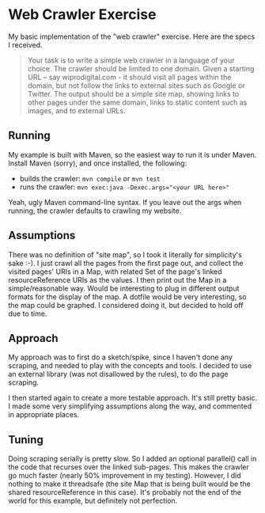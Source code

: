 Web Crawler Exercise
====================
My basic implementation of the "web crawler" exercise.  Here are the specs I received.

> Your task is to write a simple web crawler in a language of your choice.
The crawler should be limited to one domain. Given a starting URL – say wiprodigital.com - it should visit all pages within the domain, but not follow the links to external sites such as Google or Twitter.
The output should be a simple site map, showing links to other pages under the same domain, links to static content such as images, and to external URLs.

Running
-------
My example is built with Maven, so the easiest way to run it is under Maven.  Install Maven (sorry), and once
installed, the following:

 - builds the crawler:
 ```mvn compile``` or ```mvn test```
 - runs the crawler:
 ```mvn exec:java -Dexec.args="<your URL here>"```

Yeah, ugly Maven command-line syntax.  If you leave out the args when running, the crawler defaults
to crawling my website.


Assumptions
-----------
There was no definition of "site map", so I took it literally for simplicity's sake :-).
I just crawl all the pages from the first page out, and collect the visited pages' URIs
in a Map, with related Set of the page's linked resourceReference URIs as the values.  I then print
out the Map in a simple/reasonable way.  Would be interesting to plug in different output formats
for the display of the map.  A dotfile would be very interesting, so the map could be graphed.
I considered doing it, but decided to hold off due to time.

Approach
--------
My approach was to first do a sketch/spike, since I haven't done any scraping, and needed
to play with the concepts and tools.  I decided to use an external library (was not 
disallowed by the rules), to do the page scraping.

I then started again to create a more testable approach.  It's still pretty basic.  I made 
some very simplifying assumptions along the way, and commented in appropriate places.

Tuning
------
Doing scraping serially is pretty slow.  So I added an optional parallel() call in the 
code that recurses over the linked sub-pages.  This makes the crawler go much faster 
(nearly 50% improvement in my testing). However, I did nothing to make it threadsafe 
(the site Map that is being built would be the shared resourceReference in this case).  It's 
probably not the end of the world for this example, but definitely not perfection. 
